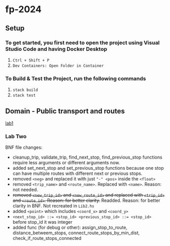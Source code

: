 # fp-2024

## Setup

### To get started, you first need to open the project using Visual Studio Code and having Docker Desktop
1. `Ctrl + Shift + P`
2. `Dev Containers: Open Folder in Container`

### To Build & Test the Project, run the following commands
1. `stack build`
2. `stack test`

## Domain - Public transport and routes

[lab1](lab1.md)


### Lab Two

BNF file changes:
*  cleanup_trip, validate_trip, find_next_stop, find_previous_stop functions require less arguments or different arguments now.
*  added set_next_stop and set_previous_stop functions because one stop can have multiple routes with different next or previous stops.
* removed `<neg>` and replaced it with just `"-" <pos>` inside the `<float>` 
* removed `<trip_name>` and `<route_name>`. Replaced with `<name>`. Reason: not needed.
* ~~removed `<new_trip_id>` and `<new_route_id>` and replaced with `<trip_id>` and `<route_id>`. Reason: for better clarity.~~ Readded. Reason: for better clarity in BNF. Not recreated in `Lib2.hs`
* added `<point>` which includes `<coord_x>` and `<coord_y>`
* `<next_stop_id> ::= <stop_id> <previous_stop_id> ::= <stop_id>` before stop_id it was integer
* added func (for debug or other): assign_stop_to_route, distance_betweem_stops, connect_route_stops_by_min_dist, check_if_route_stops_connected
